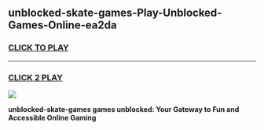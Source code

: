 
## unblocked-skate-games-Play-Unblocked-Games-Online-ea2da
<h3>
<a href="https://premium76.site?title=unblocked-skate-games&ref=24A">CLICK TO PLAY</a></h3>
<hr>

<h3>
<a href="https://premium76.site?title=unblocked-skate-games&ref=24A">CLICK 2 PLAY</a>
  
</h3>

<a href="https://premium76.site?title=unblocked-skate-games&ref=24A"><img src="https://clearcache.store/games.png"></a>


**unblocked-skate-games games unblocked: Your Gateway to Fun and Accessible Online Gaming**
